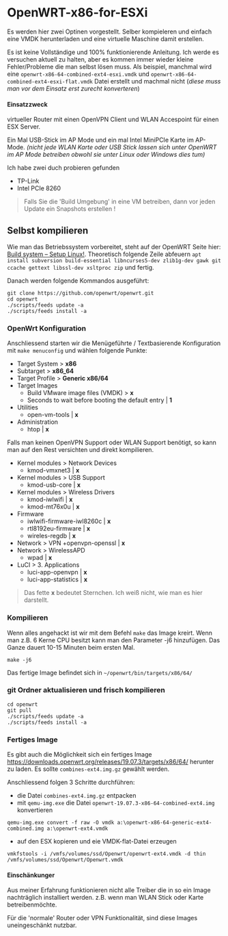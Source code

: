 # OpenWRT-x86-for-ESXi
Es werden hier zwei Optinen vorgestellt. Selber kompieleren und einfach eine VMDK herunterladen und eine virtuelle Maschine damit erstellen.

Es ist keine Vollständige und 100% funktionierende Anleitung. Ich werde es versuchen aktuell zu halten, aber es kommen immer wieder kleine Fehler/Probleme die man selbst lösen muss. Als beispiel, manchmal wird eine `openwrt-x86-64-combined-ext4-esxi.vmdk` und `openwrt-x86-64-combined-ext4-esxi-flat.vmdk` Datei erstellt und machmal nicht (*diese muss man vor dem Einsatz erst zurecht konverteren*)

#### Einsatzzweck
virtueller Router mit einen OpenVPN Client und WLAN Accespoint für einen ESX Server.

Ein Mal USB-Stick im AP Mode und ein mal Intel MiniPCIe Karte im AP-Mode. *(nicht jede WLAN Karte oder USB Stick lassen sich unter OpenWRT im AP Mode betreiben obwohl sie unter Linux oder Windows dies tum)*

Ich habe zwei duch probieren gefunden
+ TP-Link
+ Intel PCIe 8260

>Falls Sie die 'Build Umgebung' in eine VM betreiben, dann vor jeden Update ein Snapshots erstellen !

## Selbst kompilieren
Wie man das Betriebssystem vorbereitet, steht auf der OpenWRT Seite hier: [Build system – Setup Linux!](https://openwrt.org/docs/guide-developer/build-system/install-buildsystem).
Theoretisch folgende Zeile abfeuern `apt install subversion build-essential libncurses5-dev zlib1g-dev gawk git ccache gettext libssl-dev xsltproc zip` und fertig.

Danach werden folgende Kommandos ausgeführt:
```
git clone https://github.com/openwrt/openwrt.git
cd openwrt
./scripts/feeds update -a
./scripts/feeds install -a
```

### OpenWrt Konfiguration
Anschliessend starten wir die Menügeführte / Textbasierende Konfiguration mit `make menuconfig` und wählen folgende Punkte:

+ Target System > **x86**
+ Subtarget > **x86_64**
+ Target Profile > **Generic x86/64**
+ Target Images
  + Build VMware image files (VMDK) > **x**
  + Seconds to wait before booting the default entry | **1**
+ Utilities
  + open-vm-tools | **x**
+ Administration
  + htop | **x**

Falls man keinen OpenVPN Support oder WLAN Support benötigt, so kann man auf den Rest versichten und direkt kompilieren.
  
+ Kernel modules > Network Devices
  + kmod-vmxnet3 | **x**
+ Kernel modules > USB Support
  + kmod-usb-core | **x**
+ Kernel modules > Wireless Drivers
  + kmod-iwlwifi | **x**
  + kmod-mt76x0u | **x**
+ Firmware
  + iwlwifi-firmware-iwl8260c | **x**
  + rtl8192eu-firmware | **x**
  + wireles-regdb | **x**
+ Network > VPN
  +openvpn-openssl | **x**
+ Network > WirelessAPD
  + wpad | **x**
+ LuCI > 3. Applications
  + luci-app-openvpn | **x**
  + luci-app-statistics | **x**

>Das fette **x** bedeutet Sternchen. Ich weiß nicht, wie man es hier darstellt.

### Kompilieren
Wenn alles angehackt ist wir mit dem Befehl `make` das Image kreirt. Wenn man z.B. 6 Kerne CPU besitzt kann man den Parameter -j6 hinzufügen. Das Ganze dauert 10-15 Minuten beim ersten Mal.

`make -j6`

Das fertige Image befindet sich in `~/openwrt/bin/targets/x86/64/`

### git Ordner aktualisieren und frisch kompilieren

```
cd openwrt
git pull
./scripts/feeds update -a
./scripts/feeds install -a
```

### Fertiges Image
Es gibt auch die Möglichkeit sich ein fertiges Image https://downloads.openwrt.org/releases/19.07.3/targets/x86/64/ herunter zu laden.
Es sollte `combines-ext4.img.gz` gewählt werden.

Anschliessend folgen 3 Schritte durchführen:

+ die Datei `combines-ext4.img.gz` entpacken
+ mit `qemu-img.exe` die Datei `openwrt-19.07.3-x86-64-combined-ext4.img` konvertieren

`qemu-img.exe convert -f raw -O vmdk a:\openwrt-x86-64-generic-ext4-combined.img a:\openwrt-ext4.vmdk`
+ auf den ESX kopieren und eie VMDK-flat-Datei erzeugen

`vmkfstools -i /vmfs/volumes/ssd/Openwrt/openwrt-ext4.vmdk -d thin /vmfs/volumes/ssd/Openwrt/Openwrt.vmdk`

#### Einschänkunger
Aus meiner Erfahrung funktionieren nicht alle Treiber die in so ein Image nachträglich installiert werden. z.B. wenn man WLAN Stick oder Karte betreibenmöchte.

Für die 'normale' Router oder VPN Funktionalität, sind diese Images uneingeschänkt nutzbar.


